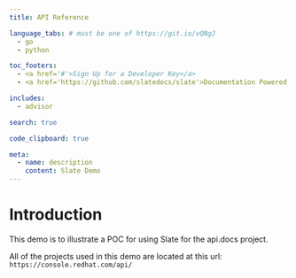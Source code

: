```yaml
---
title: API Reference

language_tabs: # must be one of https://git.io/vQNgJ
  - go
  - python

toc_footers:
  - <a href='#'>Sign Up for a Developer Key</a>
  - <a href='https://github.com/slatedocs/slate'>Documentation Powered by Slate</a>

includes:
  - advisor

search: true

code_clipboard: true

meta:
  - name: description
    content: Slate Demo
---
```


# Introduction

This demo is to illustrate a POC for using Slate for the api.docs project.

All of the projects used in this demo are located at this url: `https://console.redhat.com/api/`

